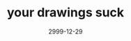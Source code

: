 ---
layout: base.njk
title : 'your drawings suck' 
view_title : 'your drawings suck' 
year : '2999' 
date : '2999-12-29' 
img_file : '/drawing/tree.png' 
html_file : 'suck' 
next_html : '/index.html' 
permalink : "title/{{html_file}}.html"
---